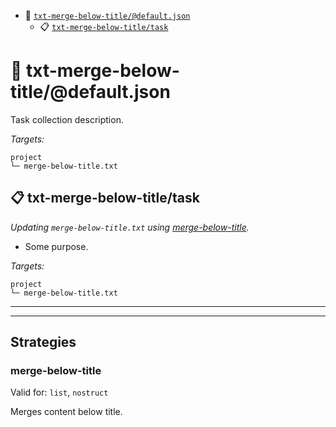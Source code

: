 - :open_file_folder: [`txt-merge-below-title/@default.json`](#mock-plugin-task-ref-txt-merge-below-titledefaultjson)
  - :clipboard: [`txt-merge-below-title/task`](#mock-plugin-task-ref-txt-merge-below-titletask)

# :open_file_folder: <a name="mock-plugin-task-ref-txt-merge-below-titledefaultjson">txt-merge-below-title/@default.json</a>

Task collection description.

*Targets:*
```
project
└─ merge-below-title.txt
```

## :clipboard: <a name="mock-plugin-task-ref-txt-merge-below-titletask">txt-merge-below-title/task</a>

_Updating `merge-below-title.txt` using [merge-below-title](#mock-plugin-strat-ref-merge-below-title)._

- Some purpose.

*Targets:*
```
project
└─ merge-below-title.txt
```

------
------

## Strategies

### <a name="mock-plugin-strat-ref-merge-below-title">merge-below-title</a>

Valid for: `list`, `nostruct`

Merges content below title.

